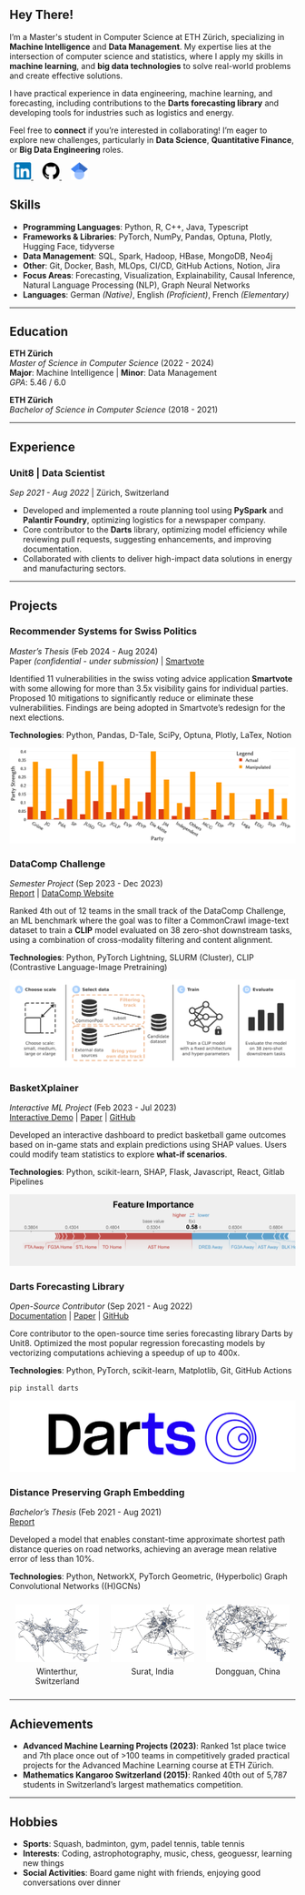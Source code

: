 [//]: # (# Dustin Brunner)

[//]: # ()
[//]: # (**[MSc Computer Science @ ETH Zürich]&#40;https://inf.ethz.ch/&#41;**  )

[//]: # (**Machine Intelligence & Data Management**)

[//]: # (---)

[//]: # ()
[//]: # (## Overview)

[//]: # (- [Hey There!]&#40;#hey-there&#41;)

[//]: # (- [Skills]&#40;#skills&#41;)

[//]: # (- [Education]&#40;#education&#41;)

[//]: # (- [Experience]&#40;#experience&#41;)

[//]: # (- [Projects]&#40;#projects&#41;)

[//]: # (  - [Recommender Systems for Swiss Politics]&#40;#recommender-systems-for-swiss-politics&#41;)

[//]: # (  - [DataComp Challenge]&#40;#datacomp-challenge&#41;)

[//]: # (  - [BasketXplainer]&#40;#basketxplainer&#41;)

[//]: # (  - [Darts Forecasting Library]&#40;#darts-forecasting-library&#41;)

[//]: # (  - [Distance-Preserving Graph Embedding]&#40;#distance-preserving-graph-embedding&#41;)

[//]: # (- [Achievements]&#40;#achievements&#41;)

[//]: # (- [Hobbies]&#40;#hobbies&#41;)

[//]: # ()
[//]: # (---)

## Hey There!

I’m a Master's student in Computer Science at ETH Zürich, specializing in **Machine Intelligence** and **Data Management**. My expertise lies at the intersection of computer science and statistics, where I apply my skills in **machine learning**, and **big data technologies** to solve real-world problems and create effective solutions.

I have practical experience in data engineering, machine learning, and forecasting, including contributions to the **Darts forecasting library** and developing tools for industries such as logistics and energy.

Feel free to **connect** if you’re interested in collaborating! I’m eager to explore new challenges, particularly in **Data Science**, **Quantitative Finance**, or **Big Data Engineering** roles.

<div style="text-align: left; margin-bottom: 20px;">
  <a href="https://www.linkedin.com/in/dustinbrunner" target="_blank" style="margin: 0 8px;"> <!-- Adjusted margin for better spacing -->
    <img src="assets/img/linkedin_favicon.png" alt="LinkedIn" width="30" height="30"/>
  </a>
  <a href="https://github.com/brunnedu" target="_blank" style="margin: 0 8px;">
    <img src="assets/img/github_favicon.png" alt="GitHub" width="30" height="30"/>
  </a>
  <a href="https://scholar.google.com/citations?user=G4x3x_0AAAAJ" target="_blank" style="margin: 0 8px;">
    <img src="assets/img/google_scholar_favicon.png" alt="Google Scholar" width="30" height="30"/>
  </a>
</div>

## Skills

- **Programming Languages**: Python, R, C++, Java, Typescript
- **Frameworks & Libraries**: PyTorch, NumPy, Pandas, Optuna, Plotly, Hugging Face, tidyverse
- **Data Management**: SQL, Spark, Hadoop, HBase, MongoDB, Neo4j
- **Other**: Git, Docker, Bash, MLOps, CI/CD, GitHub Actions, Notion, Jira
- **Focus Areas**: Forecasting, Visualization, Explainability, Causal Inference, Natural Language Processing (NLP), Graph Neural Networks
- **Languages**: German _(Native)_, English _(Proficient)_, French _(Elementary)_

---

## Education

**ETH Zürich**  
*Master of Science in Computer Science* (2022 - 2024)  
**Major**: Machine Intelligence | **Minor**: Data Management  
*GPA*: 5.46 / 6.0  

**ETH Zürich**  
*Bachelor of Science in Computer Science* (2018 - 2021)

---

## Experience

### Unit8 | Data Scientist  
*Sep 2021 - Aug 2022* | Zürich, Switzerland  
- Developed and implemented a route planning tool using **PySpark** and **Palantir Foundry**, optimizing logistics for a newspaper company.
- Core contributor to the **Darts** library, optimizing model efficiency while reviewing pull requests, suggesting enhancements, and improving documentation.
- Collaborated with clients to deliver high-impact data solutions in energy and manufacturing sectors.

---

## Projects

### Recommender Systems for Swiss Politics
*Master’s Thesis* (Feb 2024 - Aug 2024)  
Paper _(confidential - under submission)_ | [Smartvote](https://www.smartvote.ch/)

Identified 11 vulnerabilities in the swiss voting advice application **Smartvote** with
some allowing for more than 3.5x visibility gains for individual parties. Proposed 10
mitigations to significantly reduce or eliminate these vulnerabilities. Findings are
being adopted in Smartvote’s redesign for the next elections.  

**Technologies**: Python, Pandas, D-Tale, SciPy, Optuna, Plotly, LaTex, Notion

![RSFP Manipulation](assets/img/rsfp_manipulation.png)

### DataComp Challenge
*Semester Project* (Sep 2023 - Dec 2023)  
[Report](https://pub.tik.ee.ethz.ch/students/2023-HS/GA-2023-09.pdf) | [DataComp Website](https://www.datacomp.ai/)  

Ranked 4th out of 12 teams in the small track of the DataComp Challenge, an ML benchmark where the goal was to filter a CommonCrawl image-text dataset to train a **CLIP** model evaluated on 38 zero-shot downstream tasks, using a combination of cross-modality filtering and content alignment.  

**Technologies**: Python, PyTorch Lightning, SLURM (Cluster), CLIP (Contrastive Language-Image Pretraining)

![DataComp Workflow](assets/img/datacomp_workflow.png)

### BasketXplainer
*Interactive ML Project* (Feb 2023 - Jul 2023)  
[Interactive Demo](http://b5-winning-in-basketball.course-xai-iml23.isginf.ch/) | [Paper](https://rdcu.be/dXhu2) | [GitHub](https://github.com/brunnedu/BasketXplainer)  

Developed an interactive dashboard to predict basketball game outcomes based on in-game stats and explain predictions using SHAP values. Users could modify team statistics to explore **what-if scenarios**.  

**Technologies**: Python, scikit-learn, SHAP, Flask, Javascript, React, Gitlab Pipelines

![BasketXplainer Prediction](assets/img/basketxplainer_prediction.png)

### Darts Forecasting Library
*Open-Source Contributor* (Sep 2021 - Aug 2022)  
[Documentation](https://unit8co.github.io/darts/) | [Paper](https://arxiv.org/pdf/2110.03224) | [GitHub](https://github.com/unit8co/darts)  

Core contributor to the open-source time series forecasting library Darts by Unit8. Optimized the most popular regression forecasting models by vectorizing computations achieving a speedup of up to 400x.  

**Technologies**: Python, PyTorch, scikit-learn, Matplotlib, Git, GitHub Actions
```
pip install darts
```

![Darts Logo](assets/img/darts.png)

### Distance Preserving Graph Embedding
*Bachelor’s Thesis* (Feb 2021 - Aug 2021)  
[Report](https://pub.tik.ee.ethz.ch/students/2021-FS/BA-2021-17.pdf)  

Developed a model that enables constant-time approximate shortest path distance
queries on road networks, achieving an average mean relative error of less than 10%.  

**Technologies**: Python, NetworkX, PyTorch Geometric, (Hyperbolic) Graph Convolutional Networks ((H)GCNs)

<div style="display: flex; justify-content: space-between; width: 100%; margin: 0;">
  <figure style="flex: 1; text-align: center; margin: 0; padding: 10px;">
    <img src="assets/img/winterthur.png" alt="Winterthur" style="max-width: 100%; height: auto;"/>
    <figcaption style="margin-top: 5px;">Winterthur, Switzerland</figcaption>
  </figure>
  <figure style="flex: 1; text-align: center; margin: 0; padding: 10px;">
    <img src="assets/img/surat.png" alt="Surat" style="max-width: 100%; height: auto;"/>
    <figcaption style="margin-top: 5px;">Surat, India</figcaption>
  </figure>
  <figure style="flex: 1; text-align: center; margin: 0; padding: 10px;">
    <img src="assets/img/dongguan.png" alt="Dongguan" style="max-width: 100%; height: auto;"/>
    <figcaption style="margin-top: 5px;">Dongguan, China</figcaption>
  </figure>
</div>

---

## Achievements

- **Advanced Machine Learning Projects (2023)**: Ranked 1st place twice and 7th place once out of >100 teams in competitively graded
practical projects for the Advanced Machine Learning course at ETH Zürich.
- **Mathematics Kangaroo Switzerland (2015)**: Ranked 40th out of 5,787 students in Switzerland’s largest mathematics competition.

---

## Hobbies

- **Sports**: Squash, badminton, gym, padel tennis, table tennis
- **Interests**: Coding, astrophotography, music, chess, geoguessr, learning new things
- **Social Activities**: Board game night with friends, enjoying good conversations over dinner